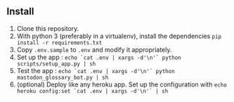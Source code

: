 ## Install

1. Clone this repository.
2. With python 3 (preferably in a virtualenv), install the dependencies `pip install -r requirements.txt`
3. Copy `.env.sample` to `.env` and modify it appropriately.
4. Set up the app : ``echo `cat .env | xargs -d'\n'` python scripts/setup_app.py | sh``
5. Test the app : ``echo `cat .env | xargs -d'\n'` python mastodon_glossary_bot.py | sh``
6. (optional) Deploy like any heroku app. Set up the configuration with ``echo heroku config:set `cat .env | xargs -d'\n'` | sh``